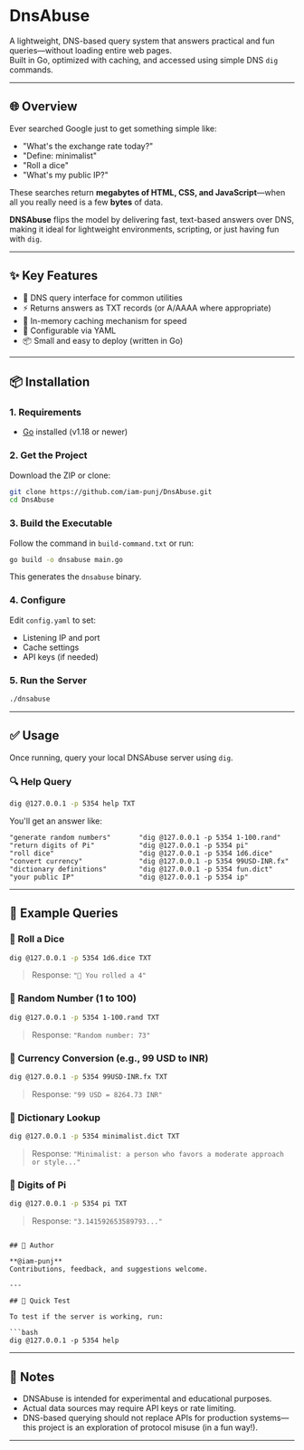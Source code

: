 # DnsAbuse

A lightweight, DNS-based query system that answers practical and fun queries—without loading entire web pages.  
Built in Go, optimized with caching, and accessed using simple DNS `dig` commands.

---

## 🌐 Overview

Ever searched Google just to get something simple like:

- "What's the exchange rate today?"
- "Define: minimalist"
- "Roll a dice"
- "What's my public IP?"

These searches return **megabytes of HTML, CSS, and JavaScript**—when all you really need is a few **bytes** of data.

**DNSAbuse** flips the model by delivering fast, text-based answers over DNS, making it ideal for lightweight environments, scripting, or just having fun with `dig`.

---

## ✨ Key Features

- 🔌 DNS query interface for common utilities  
- ⚡ Returns answers as TXT records (or A/AAAA where appropriate)  
- 🧠 In-memory caching mechanism for speed  
- 🔧 Configurable via YAML  
- 📦 Small and easy to deploy (written in Go)  

---

## 📦 Installation

### 1. Requirements

- [Go](https://golang.org/dl/) installed (v1.18 or newer)

### 2. Get the Project

Download the ZIP or clone:

```bash
git clone https://github.com/iam-punj/DnsAbuse.git
cd DnsAbuse
```

### 3. Build the Executable

Follow the command in `build-command.txt` or run:

```bash
go build -o dnsabuse main.go
```

This generates the `dnsabuse` binary.

### 4. Configure

Edit `config.yaml` to set:

- Listening IP and port  
- Cache settings  
- API keys (if needed)

### 5. Run the Server

```bash
./dnsabuse
```

---

## ✅ Usage

Once running, query your local DNSAbuse server using `dig`.

### 🔍 Help Query

```bash
dig @127.0.0.1 -p 5354 help TXT
```

You'll get an answer like:

```text
"generate random numbers"       "dig @127.0.0.1 -p 5354 1-100.rand"
"return digits of Pi"           "dig @127.0.0.1 -p 5354 pi"
"roll dice"                     "dig @127.0.0.1 -p 5354 1d6.dice"
"convert currency"              "dig @127.0.0.1 -p 5354 99USD-INR.fx"
"dictionary definitions"        "dig @127.0.0.1 -p 5354 fun.dict"
"your public IP"                "dig @127.0.0.1 -p 5354 ip"
```

---

## 🧪 Example Queries

### 🎲 Roll a Dice

```bash
dig @127.0.0.1 -p 5354 1d6.dice TXT
```

> Response: `"🎲 You rolled a 4"`

### 🔢 Random Number (1 to 100)

```bash
dig @127.0.0.1 -p 5354 1-100.rand TXT
```

> Response: `"Random number: 73"`

### 💱 Currency Conversion (e.g., 99 USD to INR)

```bash
dig @127.0.0.1 -p 5354 99USD-INR.fx TXT
```

> Response: `"99 USD = 8264.73 INR"`

### 📖 Dictionary Lookup

```bash
dig @127.0.0.1 -p 5354 minimalist.dict TXT
```

> Response: `"Minimalist: a person who favors a moderate approach or style..."`

### 🧮 Digits of Pi

```bash
dig @127.0.0.1 -p 5354 pi TXT
```

> Response: `"3.141592653589793..."`

```

## 🙋 Author

**@iam-punj**  
Contributions, feedback, and suggestions welcome.

---

## 🧪 Quick Test

To test if the server is working, run:

```bash
dig @127.0.0.1 -p 5354 help 
```

---

## 📌 Notes

- DNSAbuse is intended for experimental and educational purposes.  
- Actual data sources may require API keys or rate limiting.  
- DNS-based querying should not replace APIs for production systems—this project is an exploration of protocol misuse (in a fun way!).  

---
